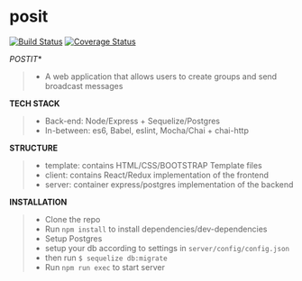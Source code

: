 # posit

[![Build Status](https://travis-ci.org/nebanat/posit.svg?branch=master)](https://travis-ci.org/nebanat/posit)
[![Coverage Status](https://coveralls.io/repos/github/nebanat/posit/badge.svg?branch=master)](https://coveralls.io/github/nebanat/posit?branch=master)

*POSTIT**
> - A web application that allows users to create groups and send broadcast messages

**TECH STACK**
>- Back-end: Node/Express + Sequelize/Postgres
> - In-between: es6, Babel, eslint, Mocha/Chai + chai-http 

**STRUCTURE**
> - template: contains HTML/CSS/BOOTSTRAP Template files
> - client: contains React/Redux implementation of the frontend
> - server: container express/postgres implementation of the backend

**INSTALLATION**
> - Clone the repo
> - Run `npm install` to install dependencies/dev-dependencies
> - Setup Postgres
> - setup your db according to settings in `server/config/config.json`
> - then run `$ sequelize db:migrate`
> - Run `npm run exec` to start server